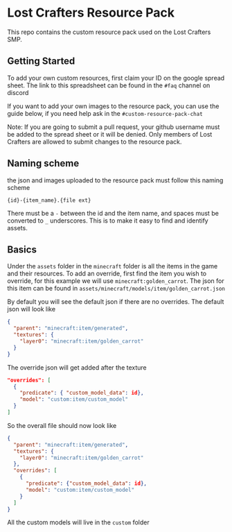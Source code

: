 # Lost Crafters Resource Pack
This repo contains the custom resource pack used on the Lost Crafters SMP.

## Getting Started
To add your own custom resources, first claim your ID on the google spread sheet. The link to this spreadsheet can be found in the `#faq` channel on discord

If you want to add your own images to the resource pack, you can use the guide below, if you need help ask in the `#custom-resource-pack-chat`

Note: If you are going to submit a pull request, your github username must be added to the spread sheet or it will be denied. Only members of Lost Crafters are allowed to submit changes to the resource pack.

## Naming scheme
the json and images uploaded to the resource pack must follow this naming scheme

`{id}-{item_name}.{file ext}`

There must be a `-` between the id and the item name, and spaces must be converted to `_` underscores. This is to make it easy to find and identify assets.

## Basics
Under the `assets` folder in the `minecraft` folder is all the items in the game and their resources. To add an override, first find the item you wish to override, for this example we will use `minecraft:golden_carrot`. The json for this item can be found in `assets/minecraft/models/item/golden_carrot.json`

By default you will see the default json if there are no overrides. The default json will look like
```json
{
  "parent": "minecraft:item/generated",
  "textures": {
    "layer0": "minecraft:item/golden_carrot"
  }
}
```

The override json will get added after the texture
```json
"overrides": [
  {
    "predicate": { "custom_model_data": id},
    "model": "custom:item/custom_model"
  }
]
```

So the overall file should now look like
```json
{
  "parent": "minecraft:item/generated",
  "textures": {
    "layer0": "minecraft:item/golden_carrot"
  },
  "overrides": [
    {	
      "predicate": {"custom_model_data": id},
      "model": "custom:item/custom_model"
    }
  ]
}
```

All the custom models will live in the `custom` folder